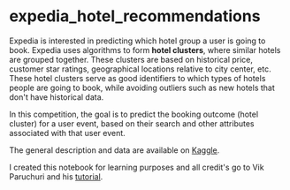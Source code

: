# expedia_hotel_recommendations

Expedia is interested in predicting which hotel group a user is going to book. Expedia uses algorithms to form **hotel clusters**, where similar hotels are grouped together. These clusters are based on historical price, customer star ratings, geographical locations relative to city center, etc. These hotel clusters serve as good identifiers to which types of hotels people are going to book, while avoiding outliers such as new hotels that don't have historical data.

In this competition, the goal is to predict the booking outcome (hotel cluster) for a user event, based on their search and other attributes associated with that user event.

The general description and data are available on [Kaggle](https://www.kaggle.com/c/expedia-hotel-recommendations).

I created this notebook for learning purposes and all credit's go to Vik Paruchuri and his [tutorial](https://www.dataquest.io/blog/kaggle-tutorial/).

